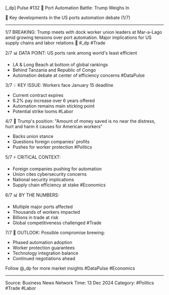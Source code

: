 [_dp] Pulse #132
📍 Port Automation Battle: Trump Weighs In

🧵 Key developments in the US ports automation debate (1/7)

---

1/7 BREAKING: Trump meets with dock worker union leaders at Mar-a-Lago amid growing tensions over port automation. Major implications for US supply chains and labor relations 🚢
#_dp #Trade

2/7 📊 DATA POINT: US ports rank among world's least efficient
- LA & Long Beach at bottom of global rankings
- Behind Tanzania and Republic of Congo
- Automation debate at center of efficiency concerns
#DataPulse

3/7 💡 KEY ISSUE: Workers face January 15 deadline
- Current contract expires
- 6.2% pay increase over 6 years offered
- Automation remains main sticking point
- Potential strike looms
#Labor

4/7 🔮 Trump's position:
"Amount of money saved is no near the distress, hurt and harm it causes for American workers"
- Backs union stance
- Questions foreign companies' profits
- Pushes for worker protection
#Politics

5/7 ⚡️ CRITICAL CONTEXT:
- Foreign companies pushing for automation
- Union cites cybersecurity concerns
- National security implications
- Supply chain efficiency at stake
#Economics

6/7 📊 BY THE NUMBERS:
- Multiple major ports affected
- Thousands of workers impacted
- Billions in trade at risk
- Global competitiveness challenged
#Trade

7/7 🎯 OUTLOOK:
Possible compromise brewing:
- Phased automation adoption
- Worker protection guarantees
- Technology integration balance
- Continued negotiations ahead

Follow @_dp for more market insights
#DataPulse #Economics

---
Source: Business News Network
Time: 13 Dec 2024
Category: #Politics #Trade #Labor